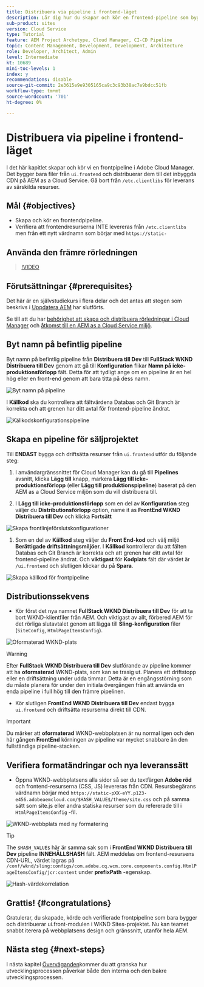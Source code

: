 ```yaml
---
title: Distribuera via pipeline i frontend-läget
description: Lär dig hur du skapar och kör en frontend-pipeline som bygger front-end-resurser och distribuerar till det inbyggda CDN på AEM as a Cloud Service.
sub-product: sites
version: Cloud Service
type: Tutorial
feature: AEM Project Archetype, Cloud Manager, CI-CD Pipeline
topic: Content Management, Development, Development, Architecture
role: Developer, Architect, Admin
level: Intermediate
kt: 10689
mini-toc-levels: 1
index: y
recommendations: disable
source-git-commit: 2e3615e9e9305165ca9c3c93b38ac7e9bdcc51fb
workflow-type: tm+mt
source-wordcount: '701'
ht-degree: 0%

---
```



# Distribuera via pipeline i frontend-läget

I det här kapitlet skapar och kör vi en frontpipeline i Adobe Cloud Manager. Det bygger bara filer från `ui.frontend` och distribuerar dem till det inbyggda CDN på AEM as a Cloud Service. Gå bort från  `/etc.clientlibs` för leverans av särskilda resurser.


## Mål {#objectives}

* Skapa och kör en frontendpipeline.
* Verifiera att frontendresurserna INTE levereras från `/etc.clientlibs` men från ett nytt värdnamn som börjar med `https://static-`

## Använda den främre rörledningen

>[!VIDEO](https://video.tv.adobe.com/v/3409420/)

## Förutsättningar {#prerequisites}

Det här är en självstudiekurs i flera delar och det antas att stegen som beskrivs i [Uppdatera AEM](./update-project.md) har slutförts.

Se till att du har [behörighet att skapa och distribuera rörledningar i Cloud Manager](https://experienceleague.adobe.com/docs/experience-manager-cloud-manager/content/requirements/users-and-roles.html?lang=en#role-definitions) och [åtkomst till en AEM as a Cloud Service miljö](https://experienceleague.adobe.com/docs/experience-manager-cloud-service/content/implementing/using-cloud-manager/manage-environments.html).

## Byt namn på befintlig pipeline

Byt namn på befintlig pipeline från __Distribuera till Dev__ till  __FullStack WKND Distribuera till Dev__ genom att gå till __Konfiguration__ flikar __Namn på icke-produktionsförlopp__ fält. Detta för att tydligt ange om en pipeline är en hel hög eller en front-end genom att bara titta på dess namn.

![Byt namn på pipeline](assets/fullstack-wknd-deploy-dev-pipeline.png)


I __Källkod__ ska du kontrollera att fältvärdena Databas och Git Branch är korrekta och att grenen har ditt avtal för frontend-pipeline ändrat.

![Källkodskonfigurationspipeline](assets/fullstack-wknd-source-code-config.png)


## Skapa en pipeline för säljprojektet

Till __ENDAST__ bygga och driftsätta resurser från `ui.frontend` utför du följande steg:

1. I användargränssnittet för Cloud Manager kan du gå till __Pipelines__ avsnitt, klicka __Lägg till__ knapp, markera __Lägg till icke-produktionsförlopp__ (eller __Lägg till produktionspipeline__) baserat på den AEM as a Cloud Service miljön som du vill distribuera till.

1. I __Lägg till icke-produktionsförlopp__ som en del av __Konfiguration__ steg väljer du __Distributionsförlopp__ option, name it as __FrontEnd WKND Distribuera till Dev__ och klicka __Fortsätt__

![Skapa frontlinjeförslutskonfigurationer](assets/create-frontend-pipeline-configs.png)

1. Som en del av __Källkod__ steg väljer du __Front End-kod__ och välj miljö __Berättigade driftsättningsmiljöer__. I __Källkod__ kontrollerar du att fälten Databas och Git Branch är korrekta och att grenen har ditt avtal för frontend-pipeline ändrat.
Och __viktigast__ för __Kodplats__ fält där värdet är `/ui.frontend` och slutligen klickar du på __Spara__.

![Skapa källkod för frontpipeline](assets/create-frontend-pipeline-source-code.png)


## Distributionssekvens

* Kör först det nya namnet __FullStack WKND Distribuera till Dev__ för att ta bort WKND-klientfiler från AEM. Och viktigast av allt, förbered AEM för det rörliga slutavtalet genom att lägga till __Sling-konfiguration__ filer (`SiteConfig`, `HtmlPageItemsConfig`).

![Oformaterad WKND-plats](assets/unstyled-wknd-site.png)

>[!WARNING]
>
>Efter __FullStack WKND Distribuera till Dev__ slutförande av pipeline kommer att ha __oformaterad__ WKND-plats, som kan se trasig ut. Planera ett driftstopp eller en driftsättning under udda timmar. Detta är en engångsstörning som du måste planera för under den initiala övergången från att använda en enda pipeline i full hög till den främre pipelinen.


* Kör slutligen __FrontEnd WKND Distribuera till Dev__ endast bygga `ui.frontend` och driftsätta resurserna direkt till CDN.

>[!IMPORTANT]
>
>Du märker att __oformaterad__ WKND-webbplatsen är nu normal igen och den här gången __FrontEnd__ körningen av pipeline var mycket snabbare än den fullständiga pipeline-stacken.

## Verifiera formatändringar och nya leveranssätt

* Öppna WKND-webbplatsens alla sidor så ser du textfärgen __Adobe röd__ och frontend-resurserna (CSS, JS) levereras från CDN. Resursbegärans värdnamn börjar med `https://static-pXX-eYY.p123-e456.adobeaemcloud.com/$HASH_VALUE$/theme/site.css` och på samma sätt som site.js eller andra statiska resurser som du refererade till i `HtmlPageItemsConfig` -fil.


![WKND-webbplats med ny formatering](assets/newly-styled-wknd-site.png)



>[!TIP]
>
>The `$HASH_VALUE$` här är samma sak som i __FrontEnd WKND Distribuera till Dev__  pipeline __INNEHÅLLSHASH__ fält. AEM meddelas om frontend-resursens CDN-URL, värdet lagras på `/conf/wknd/sling:configs/com.adobe.cq.wcm.core.components.config.HtmlPageItemsConfig/jcr:content` under __prefixPath__ -egenskap.


![Hash-värdekorrelation](assets/hash-value-correlartion.png)



## Grattis! {#congratulations}

Gratulerar, du skapade, körde och verifierade frontpipeline som bara bygger och distribuerar ui.front-modulen i WKND Sites-projektet. Nu kan teamet snabbt iterera på webbplatsens design och gränssnitt, utanför hela AEM.

## Nästa steg {#next-steps}

I nästa kapitel [Överväganden](considerations.md)kommer du att granska hur utvecklingsprocessen påverkar både den interna och den bakre utvecklingsprocessen.
